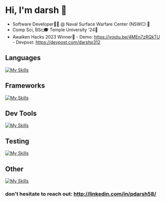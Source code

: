 # Hi, I'm darsh 👋
 *  Software Developer👨‍💻 @ Naval Surface Warfare Center (NSWC) 🏢
 *  Comp Sci, BSc🎓 Temple University '24🦉
 *  Awaiken Hacks 2023 Winner🎉
          - Demo: https://youtu.be/4MEn7zRQkTU
          - Devpost: https://devpost.com/darshp312

## Languages
[![My Skills](https://skillicons.dev/icons?i=python,java,typescript,javascript,cs,cpp,r,c&perline=20)](https://skillicons.dev)

## Frameworks
[![My Skills](https://skillicons.dev/icons?i=pytorch,tensorflow,react,nextjs,nodejs,expressjs,tailwindcss,fastapi,flask&perline=20)](https://skillicons.dev)

## Dev Tools
[![My Skills](https://skillicons.dev/icons?i=aws,azure,git,kali,docker,npm,linux,apple,windows&perline=20)](https://skillicons.dev)

## Testing
[![My Skills](https://skillicons.dev/icons?i=jest,selenium,postman&perline=20)](https://skillicons.dev)

## Other
[![My Skills](https://skillicons.dev/icons?i=mysql,mongodb,firebase,&perline=20)](https://skillicons.dev)


### don't hesitate to reach out: http://linkedin.com/in/pdarsh58/









